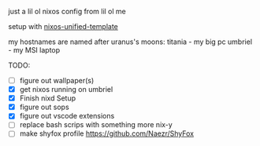 just a lil ol nixos config from lil ol me

setup with [nixos-unified-template](https://github.com/juspay/nixos-unified-template)

my hostnames are named after uranus's moons:
titania - my big pc
umbriel - my MSI laptop


TODO:
- [ ] figure out wallpaper(s)
- [x] get nixos running on umbriel
- [x] Finish nixd Setup
- [x] figure out sops
- [x] figure out vscode extensions
- [ ] replace bash scrips with something more nix-y
- [ ] make shyfox profile https://github.com/Naezr/ShyFox